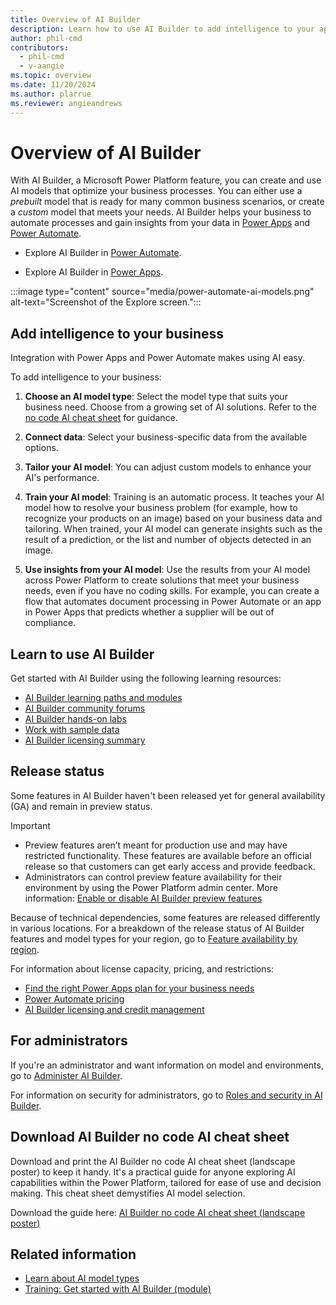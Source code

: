 ```yaml
---
title: Overview of AI Builder
description: Learn how to use AI Builder to add intelligence to your apps.
author: phil-cmd
contributors:
  - phil-cmd
  - v-aangie
ms.topic: overview
ms.date: 11/20/2024
ms.author: plarrue
ms.reviewer: angieandrews
---
```


# Overview of AI Builder

With AI Builder, a Microsoft Power Platform feature, you can create and use AI models that optimize your business processes. You can either use a *prebuilt* model that is ready for many common business scenarios, or create a *custom* model that meets your needs. AI Builder helps your business to automate processes and gain insights from your data in [Power Apps](use-in-powerapps-overview.md) and [Power Automate](use-in-flow-overview.md).

- Explore AI Builder in [Power Automate](use-in-flow-overview.md).

- Explore AI Builder in [Power Apps](use-in-powerapps-overview.md).

:::image type="content" source="media/power-automate-ai-models.png" alt-text="Screenshot of the Explore screen.":::

## Add intelligence to your business

Integration with Power Apps and Power Automate makes using AI easy.

To add intelligence to your business:

1. **Choose an AI model type**: Select the model type that suits your business need. Choose from a growing set of AI solutions. Refer to the [no code AI cheat sheet](#download-ai-builder-no-code-ai-cheat-sheet) for guidance.

1. **Connect data**: Select your business-specific data from the available options.

1. **Tailor your AI model**: You can adjust custom models to enhance your AI's performance.

1. **Train your AI model**: Training is an automatic process. It teaches your AI model how to resolve your business problem (for example, how to recognize your products on an image) based on your business data and tailoring. When trained, your AI model can generate insights such as the result of a prediction, or the list and number of objects detected in an image.

1. **Use insights from your AI model**: Use the results from your AI model across Power Platform to create solutions that meet your business needs, even if you have no coding skills. For example, you can create a flow that automates document processing in Power Automate or an app in Power Apps that predicts whether a supplier will be out of compliance.

## Learn to use AI Builder

Get started with AI Builder using the following learning resources:

- [AI Builder learning paths and modules](/training/browse/?expanded=power-platform&products=ai-builder)
- [AI Builder community forums](https://go.microsoft.com/fwlink/?linkid=2092048)
- [AI Builder hands-on labs](https://go.microsoft.com/fwlink/?linkid=2103171)
- [Work with sample data](samples.md)
- [AI Builder licensing summary](administer-licensing.md)

## Release status

Some features in AI Builder haven't been released yet for general availability (GA) and remain in preview status.

> [!IMPORTANT]
> - Preview features aren’t meant for production use and may have restricted functionality. These features are available before an official release so that customers can get early access and provide feedback.
> - Administrators can control preview feature availability for their environment by using the Power Platform admin center. More information: [Enable or disable AI Builder preview features](administer.md#enable-or-disable-ai-builder-preview-features)

Because of technical dependencies, some features are released differently in various locations. For a breakdown of the release status of AI Builder features and model types for your region, go to [Feature availability by region](availability-region.md).

For information about license capacity, pricing, and restrictions:

- [Find the right Power Apps plan for your business needs](https://powerapps.microsoft.com/pricing/)
- [Power Automate pricing](https://flow.microsoft.com/pricing/)
- [AI Builder licensing and credit management](credit-management.md)

## For administrators

If you're an administrator and want information on model and environments, go to [Administer AI Builder](administer.md).

For information on security for administrators, go to [Roles and security in AI Builder](security.md).

## Download AI Builder no code AI cheat sheet

Download and print the AI Builder no code AI cheat sheet (landscape poster) to keep it handy. It's a practical guide for anyone exploring AI capabilities within the Power Platform, tailored for ease of use and decision making. This cheat sheet demystifies AI model selection.

Download the guide here: [AI Builder no code AI cheat sheet (landscape poster)](https://aka.ms/aibuildercheatsheet)



## Related information

- [Learn about AI model types](model-types.md)
- [Training: Get started with AI Builder (module)](/training/modules/get-started-with-ai-builder/)

